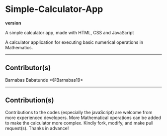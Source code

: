 # Simple-Calculator-App

**version**

A simple calculator app, made with HTML, CSS and JavaScript

A calculator application for executing basic numerical operations in Mathematics.

---

## Contributor(s)

Barnabas Babatunde <@Barnabas19>

---

## Contribution(s)

Contributions to the codes (especially the javaScript) are welcome from more experienced developers. More Mathematical operations
can be added to make the calculator more complex. Kindly fork, modify, and make pull request(s). Thanks in advance!
